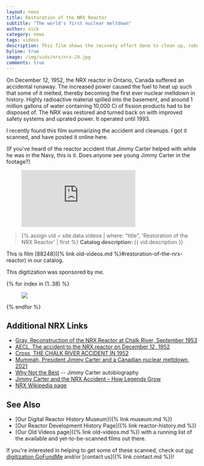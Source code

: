 ```yaml
---
layout: news
title: Restoration of the NRX Reactor
subtitle: "The world's first nuclear meltdown"
author: nick
category: news
tags: videos
description: This film shows the recovery effort done to clean up, rebuild, and restart the NRX reactor in Canada.
byline: true
image: /img/vids/nrx/nrx-29.jpg
comments: true
---
```


<div class="row">
<div class="col-md-8" markdown="1">

On December 12, 1952, the NRX reactor in Ontario, Canada suffered an accidental
runaway. The increased power caused the fuel to heat up such that some of it
melted, thereby becoming the first ever nuclear meltdown in history. Highly
radioactive material spilled into the basement, and around 1 million gallons of
water containing 10,000 Ci of fission products had to be disposed of. The
NRX was restored and turned back on with improved safety systems and uprated power.
It operated until 1993.

I recently found this film summarizing the accident and cleanups. I got it
scanned, and have posted it online here.

(If you've heard of the reactor accident that Jimmy Carter helped with while he
was in the Navy, this is it. Does anyone see young Jimmy Carter in the footage?)

<figure>
<div class="ratio ratio-16x9">
<iframe src="https://www.youtube.com/embed/9wLJUZ3Vhao"
title="Restoration of the NRX Reactor" frameborder="0" allow="accelerometer; autoplay;
clipboard-write; encrypted-media; gyroscope; picture-in-picture; web-share"
allowfullscreen></iframe>
</div>
</figure>

<blockquote class="blockquote">
{% assign vid = site.data.videos | where: "title", 'Restoration of the NRX Reactor' | first %}
<b>Catalog description: </b> {{ vid.description }}
</blockquote>

This is film [88248]({% link old-videos.md %}#restoration-of-the-nrx-reactor) in our
catalog.

This digitization was sponsored by me.

</div>
</div>

<div class="row">
<div class="col-md-12" markdown="1">

<div class="row">
 {% for index in (1..38) %} 
  <div class="col col-3 col-sm-4 col-xs-2 col-md-2 col-lg-2 col-xl-2 p-0">
    <figure class="figure p-0 m-0">
      <a
        href="/img/vids/nrx/nrx-{{index| prepend: '00' | slice: -2, 2 }}.jpg"
      >
        <img
          src="/img/vids/nrx/nrx-{{index | prepend: '00' | slice: -2, 2 }}_sm.jpg"
          class="img-fluid p-0"
        />
      </a>
    </figure>
  </div>
 {% endfor %}
  </div>
</div>
</div>

<div class="row">
<div class="col-md-8" markdown="1">

## Additional NRX Links

- [Gray, Reconstruction of the NRX Reactor at Chalk River, September 1953](https://archive.org/details/transactionsofen36engi/page/1269/mode/1up)
- [AECL, The accident to the NRX reactor on December 12, 1952](https://www.osti.gov/biblio/4379334)
- [Cross, THE CHALK RIVER ACCIDENT IN 1952](https://www.nuclearfaq.ca/The_CR_Accident_in_1952_WG_Cross1980.pdf)
- [Mummah, President Jimmy Carter and a Canadian nuclear meltdown, 2021](https://medium.com/generation-atomic/president-jimmy-carter-and-a-canadian-nuclear-meltdown-47c8a5b8989c)
- [Why Not the Best](https://www.goodreads.com/book/show/645520.Why_Not_the_Best_) -- Jimmy Carter autobiography
- [Jimmy Carter and the NRX Accident – How Legends Grow](https://nuclearheritage.com/jimmy-carter-and-the-nrx-accident-how-legends-grow/)
- [NRX Wikipedia page](https://en.wikipedia.org/wiki/NRX)

## See Also

- [Our Digital Reactor History Museum]({% link museum.md %})
- [Our Reactor Development History Page]({% link reactor-history.md %})
- [Our Old Videos page]({% link old-videos.md %}) with a running list of the
  available and yet-to-be-scanned films out there.

If you're interested in helping to get some of these scanned, check out [our
digitization
GoFundMe](https://www.gofundme.com/f/the-digitization-of-old-nuclear-energy-videos)
and/or [contact us]({% link contact.md %})!

</div>
</div>
